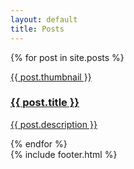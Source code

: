 ```yaml
---
layout: default
title: Posts
---
```

<div class="center">
{% for post in site.posts %}
    <article class="card">
      <a class="post-link" href="{{ post.url }}">
        <div class="thumbnail">
          <p class="center">
            {{ post.thumbnail }}
          </p>
        </div>
        <hgroup>
          <h3>{{ post.title }}</h3>
          <p>{{ post.description }}</p>
        </hgroup>
      </a>
    </article>
{% endfor %}
</div>
{% include footer.html %}

